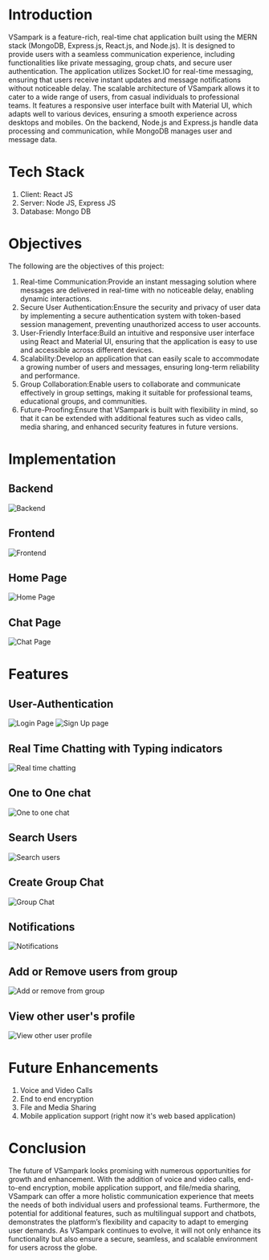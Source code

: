 # Introduction
VSampark is a feature-rich, real-time chat application built using the MERN stack (MongoDB, Express.js, React.js, and Node.js). It is designed to provide users with a seamless communication experience, including functionalities like private messaging, group chats, and secure user authentication. The application utilizes Socket.IO for real-time messaging, ensuring that users receive instant updates and message notifications without noticeable delay.
The scalable architecture of VSampark allows it to cater to a wide range of users, from casual individuals to professional teams. It features a responsive user interface built with Material UI, which adapts well to various devices, ensuring a smooth experience across desktops and mobiles. On the backend, Node.js and Express.js handle data processing and communication, while MongoDB manages user and message data.
# Tech Stack
1. Client: React JS
2. Server: Node JS, Express JS
3. Database: Mongo DB
# Objectives 
The following are the objectives of this project:
1. Real-time Communication:Provide an instant messaging solution where messages are
delivered in real-time with no noticeable delay, enabling dynamic interactions.
2. Secure User Authentication:Ensure the security and privacy of user data by implementing
a secure authentication system with token-based session management, preventing
unauthorized access to user accounts.
3. User-Friendly Interface:Build an intuitive and responsive user interface using React and
Material UI, ensuring that the application is easy to use and accessible across different
devices.
4. Scalability:Develop an application that can easily scale to accommodate a growing number
of users and messages, ensuring long-term reliability and performance.
5. Group Collaboration:Enable users to collaborate and communicate effectively in group
settings, making it suitable for professional teams, educational groups, and communities.
6. Future-Proofing:Ensure that VSampark is built with flexibility in mind, so that it can be
extended with additional features such as video calls, media sharing, and enhanced security
features in future versions.
# Implementation
## Backend
![Backend](https://github.com/SakshiBiyani02/VSampark/blob/main/vsampark_screenshots/server.png?raw=true)
## Frontend
![Frontend](https://github.com/SakshiBiyani02/VSampark/blob/main/vsampark_screenshots/client.png?raw=true)
## Home Page
![Home Page](https://github.com/SakshiBiyani02/VSampark/blob/main/vsampark_screenshots/Homepage.png?raw=true)
## Chat Page
![Chat Page](https://github.com/SakshiBiyani02/VSampark/blob/main/vsampark_screenshots/ChatPage.png?raw=true)
# Features
## User-Authentication
![Login Page](https://github.com/SakshiBiyani02/VSampark/blob/main/vsampark_screenshots/LoginPage.png?raw=true)
![Sign Up page](https://github.com/SakshiBiyani02/VSampark/blob/main/vsampark_screenshots/SignUp_Page.png?raw=true)
## Real Time Chatting with Typing indicators
![Real time chatting](https://github.com/SakshiBiyani02/VSampark/blob/main/vsampark_screenshots/Typing%20indicaters%20while%20real%20time%20chatting.png?raw=true)
## One to One chat
![One to one chat](https://github.com/SakshiBiyani02/VSampark/blob/main/vsampark_screenshots/One%20to%20one%20chatting.png?raw=true)
## Search Users
![Search users](https://github.com/SakshiBiyani02/VSampark/blob/main/vsampark_screenshots/Search%20USer.png?raw=true)
## Create Group Chat
![Group Chat](https://github.com/SakshiBiyani02/VSampark/blob/main/vsampark_screenshots/Group%20Chat.png?raw=true)
## Notifications
![Notifications](https://github.com/SakshiBiyani02/VSampark/blob/main/vsampark_screenshots/Notifications.png?raw=true)
## Add or Remove users from group
![Add or remove from group](https://github.com/SakshiBiyani02/VSampark/blob/main/vsampark_screenshots/Add%20or%20remove%20in%20group.png?raw=true)
## View other user's profile
![View other user profile](https://github.com/SakshiBiyani02/VSampark/blob/main/vsampark_screenshots/View%20other%20user%20profile.png?raw=true)
# Future Enhancements
1. Voice and Video Calls
2. End to end encryption
3. File and Media Sharing
4. Mobile application support (right now it's web based application)
# Conclusion
The future of VSampark looks promising with numerous opportunities for growth and enhancement.
With the addition of voice and video calls, end-to-end encryption, mobile application support,
and file/media sharing, VSampark can offer a more holistic communication experience that meets
the needs of both individual users and professional teams. Furthermore, the potential for additional
features, such as multilingual support and chatbots, demonstrates the platform’s flexibility and
capacity to adapt to emerging user demands. As VSampark continues to evolve, it will not only
enhance its functionality but also ensure a secure, seamless, and scalable environment for users
across the globe.


